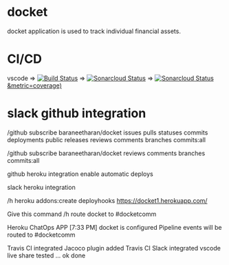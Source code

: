 # docket
docket application is used to track individual financial assets.

# CI/CD
vscode => [![Build Status](https://travis-ci.org/baraneetharan/docket.svg?branch=master)](https://travis-ci.org/baraneetharan/docket) => [![Sonarcloud Status](https://sonarcloud.io/api/project_badges/measure?project=com.kgisl%3Adocket&metric=alert_status)](https://sonarcloud.io/dashboard?id=com.lapots.breed.judge:judge-rule-engine) => [![Sonarcloud Status](https://sonarcloud.io/api/project_badges/measure?project=com.kgisl%3Adocket)&metric=coverage)](https://sonarcloud.io/dashboard?id=com.kgisl%3Adocket)

# slack github integration
/github subscribe baraneetharan/docket issues pulls statuses commits deployments public releases reviews comments branches commits:all

/github subscribe baraneetharan/docket reviews comments branches commits:all

github heroku integration enable automatic deploys

slack heroku integration

/h heroku addons:create deployhooks https://docket1.herokuapp.com/

Give this command
/h route docket to #docketcomm

Heroku ChatOps APP [7:33 PM]
docket is configured
Pipeline events will be routed to #docketcomm

Travis CI integrated
Jacoco plugin added
Travis CI Slack integrated
vscode live share tested ...
ok done
